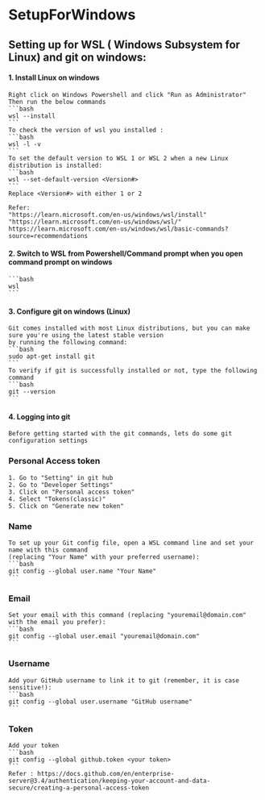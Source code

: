 # SetupForWindows

## Setting up for WSL ( Windows Subsystem for Linux) and git on windows:

#### 1. Install Linux on windows
    Right click on Windows Powershell and click "Run as Administrator"
    Then run the below commands
    ```bash
    wsl --install
    ```
    To check the version of wsl you installed :
    ```bash
    wsl -l -v
    ```
    To set the default version to WSL 1 or WSL 2 when a new Linux distribution is installed:
    ```bash
    wsl --set-default-version <Version#>
    ```
    Replace <Version#> with either 1 or 2
    
    Refer: 
    "https://learn.microsoft.com/en-us/windows/wsl/install"
    "https://learn.microsoft.com/en-us/windows/wsl/"
    https://learn.microsoft.com/en-us/windows/wsl/basic-commands?source=recommendations

#### 2. Switch to WSL from Powershell/Command prompt when you open command prompt on windows

    ```bash
    wsl
    ```
    
#### 3. Configure git on windows (Linux)
    Git comes installed with most Linux distributions, but you can make sure you're using the latest stable version 
    by running the following command:
    ```bash
    sudo apt-get install git
    ```
    To verify if git is successfully installed or not, type the following command
    ```bash
    git --version
    ```
    
#### 4. Logging into git 
    Before getting started with the git commands, lets do some git configuration settings
   ### Personal Access token
    1. Go to "Setting" in git hub
    2. Go to "Developer Settings"
    3. Click on "Personal access token" 
    4. Select "Tokens(classic)"
    5. Click on "Generate new token"
    
   ### Name
    To set up your Git config file, open a WSL command line and set your name with this command 
    (replacing "Your Name" with your preferred username):
    ```bash
    git config --global user.name "Your Name"
    ```
   ### Email
    Set your email with this command (replacing "youremail@domain.com" with the email you prefer):
    ```bash
    git config --global user.email "youremail@domain.com"
    ```
   ### Username
    Add your GitHub username to link it to git (remember, it is case sensitive!):
    ```bash
    git config --global user.username "GitHub username"
    ```
   ### Token
    Add your token
    ```bash
    git config --global github.token <your token>
    ```
    Refer : https://docs.github.com/en/enterprise-server@3.4/authentication/keeping-your-account-and-data-secure/creating-a-personal-access-token
    


